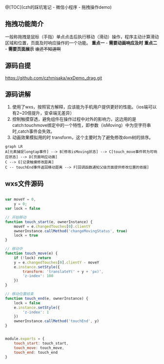@[TOC](czh的踩坑笔记 - 微信小程序 - 拖拽操作demo)


## 拖拽功能简介
一般称拖拽是鼠标（手指）单点点击后执行移动（滑动）操作，程序主动计算滑动区域和位置，页面及时响应操作的一个功能。
**重点一** - **需要动画响应及时**
**重点二** - **需要页面展示**
~~谁还不知道啊~~

## 源码自提

  <https://github.com/czhmisaka/wxDemo_drag.git>
## 源码讲解
  1. 使用了wxs，按照官方解释，应该能为手机用户提供更好的性能。（ios端可以有2~20倍提升，安卓端无差异）
  2. 控制触摸穿透，避免组件在操作过程中对外的影响力，这边用的是catch:touchmove绑定中的一个特性，即参数（isMoving）中为空字符串时,catch事件会失效。
  3. 动画效果模拟用的时 transform，这个主要时为了避免修改dom树的排序。


```mermaid
graph LR
A[元素捕捉longtap事件] --> B[修改isMoving状态] --> C[touch_move事件转为可响应状态] --> D[页面响应动画]
C --> E[记录触摸修改距离]
C -- touchEnd事件返回移动距离 --> F[回调函数通知父级页面提供修改位置的依据]
```

## wxs文件源码

```javascript

var moveY = 0,
    y = 0;
var lock = false

// 开始移动
function touch_start(e, ownerInstance) {
    moveY = e.changedTouches[0].clientY
    ownerInstance.callMethod('changeMovingStatus', true)
    lock = true
}

// 移动中
function touch_move(e) {
    if (!lock) return
    y = e.changedTouches[0].clientY - moveY
    e.instance.setStyle({
        transform: 'translateY(' + y + 'px)',
        'z-index': 100
    })
}

// 移动位置结束
function touch_end(e, ownerInstance) {
    lock = false
    e.instance.setStyle({
        'z-index': 1
    })
    ownerInstance.callMethod('touchEnd', y)
}


module.exports = {
    touch_start: touch_start,
    touch_move: touch_move,
    touch_end: touch_end
}

```
